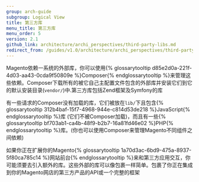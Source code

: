 ```yaml
---
group: arch-guide
subgroup: Logical View
title: 第三方库
menu_title: 第三方库
menu_order: 5
version: 2.1
github_link: architecture/archi_perspectives/third-party-libs.md
redirect_from: /guides/v1.0/architecture/archi_perspectives/third-party-libs.html
---
```


Magento依赖一系统的外部库，你可以使用{% glossarytooltip d85e2d0a-221f-4d03-aa43-0cda9f50809e %}Composer{% endglossarytooltip %}来管理这些依赖。Composer下载所有的被它自己主配置文件包含的外部库并安装它们到它的默认安装目录(`vendor/`)中.第三方库包括Zend框架及Symfony的库

有一些请求的Composer没有加载的库，它们被放在`lib/`下且包含{% glossarytooltip 312b4baf-15f7-4968-944e-c814d53de218 %}JavaScript{% endglossarytooltip %}库 (它们不被Composer加载)，而且有一些{% glossarytooltip bf703ab1-ca4b-48f9-b2b7-16a81fd46e02 %}PHP{% endglossarytooltip %}库。(你也可以使用Composer来管理Magento不同组件之间依赖)

如果你正在扩展你的Magento{% glossarytooltip 1a70d3ac-6bd9-475a-8937-5f80ca785c14 %}网站前台{% endglossarytooltip %}来和第三方应用交互，你可能须要去引入额外的库。这些外部的库可以像包裹一样简单。包裹了你正在集成到你的Magento网店的第三方产品的API或一个完整的框架
